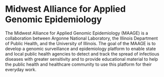 # Midwest Alliance for Applied Genomic Epidemiology

The Midwest Alliance for Applied Genomic Epidemiology (MAAGE) is a collaboration between Argonne National Laboratory, the Illinois Department of Public Health, and the University of Illinois. The goal of the MAAGE is to develop a genomic surveillance and epidemiology platform to enable state and local public health agencies to detect and track the spread of infectious diseases with greater sensitivity and to provide educational material to help the public health and healthcare community to use this platform for their everyday work.

